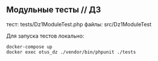 ## Модульные тесты // ДЗ 

тест: tests/Dz1ModuleTest.php
файлы: src/Dz1ModuleTest

Для запуска тестов локально:
```shell
docker-compose up
docker exec otus_dz ./vendor/bin/phpunit ./tests
```

